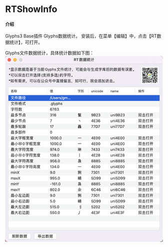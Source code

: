 # RTShowInfo

#### 介绍
Glyphs3 Base插件  Glyphs数据统计。
安装后，在菜单【编辑】中，点击【RT数据统计】，可打开。

Glyphs文件数据统计，具体统计数据如下图：
![输入图片说明](screenshot.png)
